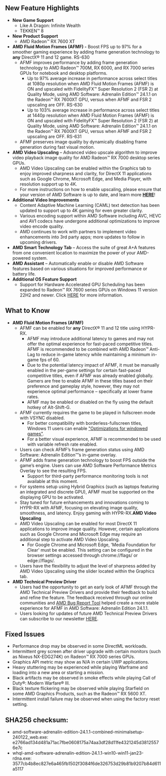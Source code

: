 ## New Feature Highlights

* **New Game Support**
	+ Like A Dragon: Infinite Wealth
	+ TEKKEN™ 8
* **New Product Support**
	+ AMD Radeon™ RX 7600 XT
* **AMD Fluid Motion Frames (AFMF) -** Boost FPS up to 97% for a smoother gaming experience by adding frame generation technology to **any** DirectX® 11 and 12 game. RS-630
	+ AFMF improves performance by adding frame generation technology to AMD Radeon™ 700M, RX 6000, and RX 7000 series GPUs for notebook and desktop platforms.
		- Up to 97% average increase in performance across select titles at 1080p resolution when AMD Fluid Motion Frames (AFMF) is ON and upscaled with FidelityFX™ Super Resolution 2 (FSR 2) at Quality Mode, using AMD Software: Adrenalin Edition™️ 24.1.1 on the Radeon™ RX 7600XT GPU, versus when AFMF and FSR 2 upscaling are OFF. RS-630
		- Up to 103% average increase in performance across select titles at 1440p resolution when AMD Fluid Motion Frames (AFMF) is ON and upscaled with FidelityFX™ Super Resolution 2 (FSR 2) at Quality Mode, using AMD Software: Adrenalin Edition™️ 24.1.1 on the Radeon™ RX 7600XT GPU, versus when AFMF and FSR 2 upscaling are OFF. RS-631
	+ AFMF preserves image quality by dynamically disabling frame generation during fast visual motion.
* **AMD Video Upscaling** – Advanced video upscale algorithm to improve video playback image quality for AMD Radeon™ RX 7000 desktop series GPUs.
	+ AMD Video Upscaling can be enabled within the Graphics tab to enjoy improved sharpness and clarity, for DirectX 11 applications such as Google Chrome, Microsoft Edge, and Media Player, with resolution support up to 4K.
	+ For more instructions on how to enable upscaling, please ensure that your version of AMD Software is up to date, and learn more [**HERE**](https://community.amd.com/t5/gaming/amd-software-24-1-1-amd-fluid-motion-frames-an-updated-ui-and/ba-p/656213)!
* **Additional Video Improvements**
	+ Content Adaptive Machine Learning (CAML) text detection has been updated to support up to 4K gaming for even greater clarity.
	+ Various encoding support within AMD Software including AVC, HEVC and AV1 codecs have undergone additional optimizations to improve video encode quality.
	+ AMD continues to work with partners to implement video enhancements into 3rd party apps; more updates to follow in upcoming drivers.
* **AMD Smart Technology Tab** – Access the suite of great A+A features from one convenient location to maximize the power of your AMD-powered system.
* **AMD Assistant** – Automatically enable or disable AMD Software features based on various situations for improved performance or battery life.
* **Additional OS Feature Support**
	+ Support for Hardware Accelerated GPU Scheduling has been expanded to Radeon™ RX 7600 series GPUs on Windows 11 version 22H2 and newer. Click [HERE](https://devblogs.microsoft.com/directx/hardware-accelerated-gpu-scheduling/) for more information.

## What to Know

* **AMD Fluid Motion Frames (AFMF)**
	+ AFMF can be enabled for **any** DirectX® 11 and 12 title using HYPR-RX.
		- AFMF may introduce additional latency to games and may not offer the optimal experience for fast-paced competitive titles. AFMF is recommended to be combined with AMD Radeon™ Anti-Lag to reduce in-game latency while maintaining a minimum in-game fps of 60.
		- Due to the potential latency impact of AFMF, it must be manually enabled in the per-game settings for certain fast-paced competitive titles, even if AFMF was already enabled globally. Gamers are free to enable AFMF in these titles based on their preference and gameplay style, however, they may not experience optimal performance – specifically at lower frame rates.
		- AFMF may be enabled or disabled on the fly using the default hotkey of Alt-Shift-G.
	+ AFMF currently requires the game to be played in fullscreen mode with VSYNC disabled.
		- For better compatibility with borderless-fullscreen titles, Windows 11 users can enable ["Optimizations for windowed games"](https://support.microsoft.com/en-us/windows/optimizations-for-windowed-games-in-windows-11-3f006843-2c7e-4ed0-9a5e-f9389e535952).
		- For a better visual experience, AFMF is recommended to be used with variable refresh rate enabled.
	+ Users can check AFMF’s frame generation status using AMD Software: Adrenalin Edition™’s in-game overlay.
	+ AFMF adds frame generation technology to boost FPS outside the game’s engine. Users can use AMD Software Performance Metrics Overlay to see the resulting FPS.
		- Support for third-party performance monitoring tools is not available at this moment.
	+ For systems setup using Hybrid Graphics (such as laptops featuring an integrated and discrete GPU), AFMF must be supported on the displaying GPU to be activated.
	+ Stay tuned for future enhancements and innovations coming to HYPR-RX with AFMF, focusing on elevating image quality, smoothness, and latency. Enjoy gaming with HYPR-RX.**AMD Video Upscaling**
	+ AMD Video Upscaling can be enabled for most DirectX 11 applications to improve image quality. However, certain applications such as Google Chrome and Microsoft Edge may require an additional step to activate AMD Video Upscaling.
		- For Google Chrome and Microsoft Edge, 'Media Foundation for Clear' must be enabled. This setting can be configured in the browser settings accessed through chrome://flags/ or edge://flags/.
	+ Users have the flexibility to adjust the level of sharpness added by AMD Video Upscaling using the slider located within the Graphics tab.
* **AMD Technical Preview Driver**
	+ Users had the opportunity to get an early look of AFMF through the AMD Technical Preview Drivers and provide their feedback to build and refine the feature. The feedback received through our online communities and [AMD Bug Report Tool](https://www.amd.com/en/support/kb/faq/amdbrt) helped create a more stable experience for AFMF in AMD Software: Adrenalin Edition 24.1.1.
	+ Users looking for updates of future AMD Technical Preview Drivers can subscribe to our newsletter [HERE](https://www.amd.com/en/forms/sign-up/gaming-software-news.html).

## Fixed Issues

* Performance drop may be observed in some DirectML workloads.
* Intermittent grey screen after driver upgrade with certain monitors (such as Nixeus NX-EDG274K) on Radeon™ RX 7000 series GPUs.
* Graphics API metric may show as N/A in certain UWP applications.
* Heavy stuttering may be experienced while playing Warframe and loading into a new area or starting a mission.
* Black artifacts may be observed in smoke effects while playing Call of Duty®: Modern Warfare® III.
* Black texture flickering may be observed while playing Starfield on some AMD Graphics Products, such as the Radeon™ RX 5600 XT.
* Intermittent install failure may be observed when using the factory reset setting.

## SHA256 checksum:

 * amd-software-adrenalin-edition-24.1.1-combined-minimalsetup-240122\_web.exe: e2766ad134d481a71ac7fbe0608175a74aa3df28d11fe4321245d38125576e7c
* whql-amd-software-adrenalin-edition-24.1.1-win10-win11-jan23-rdna.exe: 3577cb4b8ec827e6a465fb1502f3084f6de326753d29b81b9207b84d611a5117

